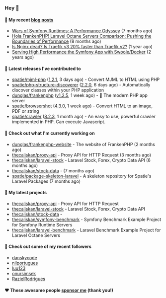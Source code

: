 ### Hey 👋

#### 📜 My recent [blog posts](https://caliskanemre.medium.com/)

- [Wars of Symfony Runtimes: A Performance Odyssey](https://medium.com/beyn-technology/wars-of-symfony-runtimes-a-performance-odyssey-7b0120e8f9e1?source=rss-cf41ab240584------2) (7 months ago)
- [Hola FrankenPHP! Laravel Octane Servers Comparison: Pushing the Boundaries of Performance](https://medium.com/beyn-technology/hola-frankenphp-laravel-octane-servers-comparison-pushing-the-boundaries-of-performance-d3e7ad8e652c?source=rss-cf41ab240584------2) (8 months ago)
- [Is Nginx dead? Is Traefik v3 20% faster than Traefik v2?](https://medium.com/beyn-technology/is-nginx-dead-is-traefik-v3-20-faster-than-traefik-v2-f28ffb7eed3e?source=rss-cf41ab240584------2) (1 year ago)
- [Serving High Performance the Symfony App with Swoole/Docker](https://medium.com/beyn-technology/serving-high-performance-the-symfony-app-with-swoole-docker-758d8f176889?source=rss-cf41ab240584------2) (2 years ago)

#### 🔭 Latest releases I've contributed to

- [spatie/mjml-php](https://github.com/spatie/mjml-php) ([1.2.1](https://github.com/spatie/mjml-php/releases/tag/1.2.1), 3 days ago) - Convert MJML to HTML using PHP
- [spatie/php-structure-discoverer](https://github.com/spatie/php-structure-discoverer) ([2.2.0](https://github.com/spatie/php-structure-discoverer/releases/tag/2.2.0), 6 days ago) - Automatically discover classes within your PHP application
- [dunglas/frankenphp](https://github.com/dunglas/frankenphp) ([v1.2.5](https://github.com/dunglas/frankenphp/releases/tag/v1.2.5), 1 week ago) - 🧟 The modern PHP app server
- [spatie/browsershot](https://github.com/spatie/browsershot) ([4.3.0](https://github.com/spatie/browsershot/releases/tag/4.3.0), 1 week ago) - Convert HTML to an image, PDF or string
- [spatie/crawler](https://github.com/spatie/crawler) ([8.2.3](https://github.com/spatie/crawler/releases/tag/8.2.3), 1 month ago) - An easy to use,  powerful crawler implemented in PHP. Can execute Javascript.

#### 👷 Check out what I'm currently working on

- [dunglas/frankenphp-website](https://github.com/dunglas/frankenphp-website) - The website of FrankenPHP (2 months ago)
- [thecaliskan/proxy-api](https://github.com/thecaliskan/proxy-api) - Proxy API for HTTP Request (3 months ago)
- [thecaliskan/laravel-stock](https://github.com/thecaliskan/laravel-stock) - Laravel Stock, Forex, Crypto Data API (6 months ago)
- [thecaliskan/stock-data](https://github.com/thecaliskan/stock-data) -  (7 months ago)
- [spatie/package-skeleton-laravel](https://github.com/spatie/package-skeleton-laravel) - A skeleton repository for Spatie&#39;s Laravel Packages (7 months ago)

#### 🌱 My latest projects

- [thecaliskan/proxy-api](https://github.com/thecaliskan/proxy-api) - Proxy API for HTTP Request
- [thecaliskan/laravel-stock](https://github.com/thecaliskan/laravel-stock) - Laravel Stock, Forex, Crypto Data API
- [thecaliskan/stock-data](https://github.com/thecaliskan/stock-data) - 
- [thecaliskan/symfony-benchmark](https://github.com/thecaliskan/symfony-benchmark) - Symfony Benchmark Example Project for Symfony Runtime Servers 
- [thecaliskan/laravel-benchmark](https://github.com/thecaliskan/laravel-benchmark) - Laravel Benchmark Example Project for Laravel Octane Servers

#### 👯 Check out some of my recent followers

- [danskycode](https://github.com/danskycode)
- [nilportugues](https://github.com/nilportugues)
- [luu123](https://github.com/luu123)
- [onursimsek](https://github.com/onursimsek)
- [RazielRodrigues](https://github.com/RazielRodrigues)

#### ❤️ These awesome people [sponsor me](https://github.com/sponsors/thecaliskan) (thank you!)

